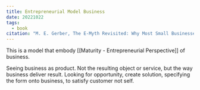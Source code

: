 ```yaml
---
title: Entrepreneurial Model Business
date: 20221022
tags:
  - book
citation: "M. E. Gerber, The E-Myth Revisited: Why Most Small Businesses Don’t Work and What to Do About It. Harper Collins, 2009."
---
```

This is a model that embody [[Maturity - Entrepreneurial Perspective]] of business.

Seeing business as product. Not the resulting object or service, but the way business deliver result. Looking for opportunity, create solution, specifying the form onto business, to satisfy customer not self.

